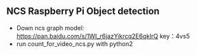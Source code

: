 ## NCS Raspberry Pi Object detection
- Down ncs graph model: https://pan.baidu.com/s/1WI_r6jazYikrcq2E6qklrQ key：4vs5
- run count_for_video_ncs.py with python2
